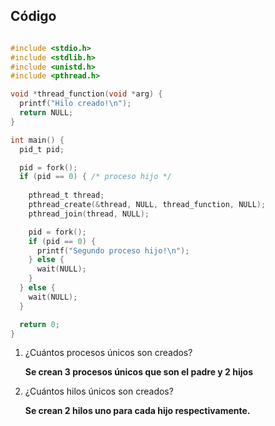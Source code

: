 ## Código
```c

#include <stdio.h>
#include <stdlib.h>
#include <unistd.h>
#include <pthread.h>

void *thread_function(void *arg) {
  printf("Hilo creado!\n");
  return NULL;
}

int main() {
  pid_t pid;

  pid = fork();
  if (pid == 0) { /* proceso hijo */
    
    pthread_t thread;
    pthread_create(&thread, NULL, thread_function, NULL);
    pthread_join(thread, NULL);

    pid = fork();
    if (pid == 0) {
      printf("Segundo proceso hijo!\n");
    } else {
      wait(NULL);
    }
  } else {
    wait(NULL);
  }

  return 0;
}
```

1. ¿Cuántos procesos únicos son creados?

      **Se crean 3 procesos únicos que son el padre y 2 hijos**

2. ¿Cuántos hilos únicos son creados?

    **Se crean 2 hilos uno para cada hijo respectivamente.**